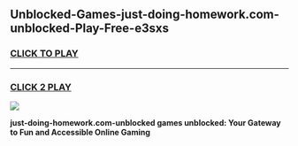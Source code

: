 
## Unblocked-Games-just-doing-homework.com-unblocked-Play-Free-e3sxs
<h3>
<a href="https://premium76.site?title=just-doing-homework.com-unblocked&ref=12A">CLICK TO PLAY</a></h3>
<hr>

<h3>
<a href="https://premium76.site?title=just-doing-homework.com-unblocked&ref=12A">CLICK 2 PLAY</a>
  
</h3>

<a href="https://premium76.site?title=just-doing-homework.com-unblocked&ref=12A"><img src="https://clearcache.store/games.png"></a>


**just-doing-homework.com-unblocked games unblocked: Your Gateway to Fun and Accessible Online Gaming**
